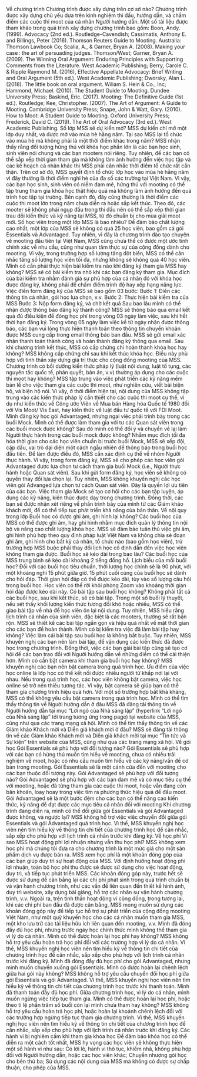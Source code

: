 Về chương trình
Chương trình được xây dựng trên cơ sở nào?
Chương trình được xây dựng chủ yếu dựa trên kinh nghiệm thi đấu, hướng dẫn, và chấm điểm các cuộc thi moot của cá nhân Người hướng dẫn. Một số tài liệu được tham khảo trong quá trình xây dựng chương trình bao gồm:
Boon, Andy. (1999). Advocacy (2nd ed.). Routledge-Cavendish;
Cassimatis, Anthony E. and Billings, Peter (2016). Thomson Reuters Guide to Mooting. Australia: Thomson Lawbook Co;
Scalia, A., & Garner, Bryan A. (2008). Making your case : the art of persuading judges. Thomson/West;
Garner, Bryan A. (2009). The Winning Oral Argument: Enduring Principles with Supporting Comments from the Literature. West Academic Publishing;
Berry, Carole C. & Ripple Raymond M. (2016), Effective Appellate Advocacy: Brief Writing and Oral Argument (5th ed.). West Academic Publishing;
Dworsky, Alan L. (2018). The little book on oral argument. Wiliam S. Hein & Co., Inc;
Hammond, Michael. (2010). The Student Guide to Mooting. Dundee University Press;
Baskind, Eric. (2017). Mooting: The Definitive Guide (1st ed.). Routledge;
Kee, Christopher. (2007). The Art of Argument: A Guide to Mooting. Cambridge University Press;
Snape, John & Watt, Gary. (2010). How to Moot: A Student Guide to Mooting. Oxford University Press;
Frederick, David C. (2019). The Art of Oral Advocacy (3rd ed.). West Academic Publishing.
Số lớp MSS sẽ dự kiến mở?
MSS dự kiến chỉ mở một lớp duy nhất, và được mở vào mùa hè hằng năm.
Tại sao MSS lại tổ chức vào mùa hè mà không phải là một thời điểm khác trong năm?
MSS nhận thấy rằng đối tượng hứng thú với khóa học phần lớn là các bạn học sinh, sinh viên nói chung và các bạn mooters nói riêng. Tuy nhiên, để các bạn có thể sắp xếp thời gian tham gia mà không làm ảnh hưởng đến việc học tập và các kế hoạch cá nhân khác thì MSS phải cân nhắc thời điểm tổ chức rất cẩn thận.
Trên cơ sở đó, MSS quyết định tổ chức lớp học vào mùa hè hằng năm vì đây thường là thời điểm nghỉ hè của đa số các trường tại Việt Nam. Vì vậy, các bạn học sinh, sinh viên có niềm đam mê, hứng thú với mooting có thể tập trung tham gia khóa học thật hiệu quả mà không làm ảnh hưởng đến quá trình học tập tại trường.
Bên cạnh đó, đây cũng thường là thời điểm các cuộc thi moot lớn trong năm chưa diễn ra hoặc sắp kết thúc. Theo đó, các mooter sẽ không phải ngụp đầu trong thi đấu nên có thể sắp xếp thời gian trau dồi kiến thức và kỹ năng tại MSS, từ đó chuẩn bị cho mùa giải moot mới.
Số học viên trong một lớp MSS là bao nhiêu?
Để đảm bảo chất lượng cao nhất, một lớp của MSS sẽ không có quá 25 học viên, bao gồm cả gói Essentials và Advantaged.
Tuy nhiên, vì đây là chương trình đào tạo chuyên về mooting đầu tiên tại Việt Nam, MSS cũng chưa thể có được một ước tính chính xác về nhu cầu, cũng như quan tâm thực sự của cộng đồng dành cho mooting. Vì vậy, trong trường hợp số lượng tăng đột biến, MSS có thể cân nhắc tăng số lượng học viên tối đa, nhưng không sẽ không quá 40 học viên. 
Mình có cần phải thực hiện bài kiểm tra nào khi đăng ký tham gia MSS hay không?
MSS sẽ có bài kiểm tra nhỏ khi các bạn đăng ký tham gia. Mục đích của bài kiểm tra nhằm đánh giá sự phù hợp của cá nhân đó với khóa học được đăng ký, không phải để chấm điểm trình độ hay xếp hạng năng lực.
Việc điền form đăng ký của MSS sẽ bao gồm 03 bước:
Bước 1: Điền các thông tin cá nhân, gói học lựa chọn, v.v.
Bước 2: Thực hiện bài kiểm tra của MSS
Bước 3: Nộp form đăng ký, và chờ kết quả
Sau bao lâu mình có thể nhận được thông báo đăng ký thành công?
MSS sẽ thông báo qua email kết quả đủ điều kiện để đóng học phí trong vòng 03 ngày làm việc, sau khi hết thời hạn đăng ký.
Trong vòng 05 ngày làm việc kể từ ngày nhận được thông báo, các bạn vui lòng thực hiện thanh toán theo thông tin chuyển khoản được MSS cung cấp trong email thông báo ban đầu. 
MSS sẽ gửi email xác nhận thanh toán thành công và hoàn thành đăng ký thông qua email.
Sau khi chương trình kết thúc, MSS có cấp chứng chỉ hoàn thành khóa học hay không?
MSS không cấp chứng chỉ sau khi kết thúc khóa học. Điều này phù hợp với tinh thần xây dựng giá trị thực cho cộng đồng mooting của MSS.
Chương trình có bồi dưỡng kiến thức pháp lý (luật nội dung, luật tố tụng, các nguyên tắc quốc tế, phán quyết, bản án, v.v) thường áp dụng cho các cuộc thi moot hay không?
MSS tập trung vào việc phát triển các kỹ năng mềm bản lề cho việc tham gia các cuộc thi moot, như nghiên cứu, viết bài biện hộ, và biện hộ nói. Vì vậy, ở thời điểm hiện tại, nội dung của MSS không tập trung vào các kiến thức pháp lý cần thiết cho các cuộc thi moot cụ thể, vì dụ như kiến thức về Công ước Viên về Mua bán Hàng hóa Quốc tế 1980 đối với Vis Moot/ Vis East, hay kiến thức về luật đầu tư quốc tế với FDI Moot.
Mình đăng ký học gói Advantaged, nhưng ngại việc phải trình bày trong các buổi Mock. Mình có thể được làm tham gia với tư các Quan sát viên trong các buổi mock được không? Sau đó mình có thể đổi ý và chuyển về lại làm Người thực hành trong các buổi mock được không?
Nhằm mục đích tối đa hóa thời gian cho các học viên chuẩn bị trước buổi Mock, MSS sẽ xếp đội, cặp đấu, vai trò đại diện một cách ngẫu nhiên để thông báo trong buổi học đầu tiên. Để làm được điều đó, MSS cần xác định cụ thể về nhóm Người thực hành. Vì vậy, trong form đăng ký, MSS sẽ cho phép các học viên gói Advantaged được lựa chọn tư cách tham gia buổi Mock (i.e., Người thực hành hoặc Quan sát viên). Sau khi gửi form đăng ký, học viên sẽ không có quyền thay đổi lựa chọn lại. 
Tuy nhiên, MSS không khuyến nghị các học viên gói Advanged lựa chọn tư cách Quan sát viên. Đây là quyền lợi ưu tiên của các bạn. Việc tham gia Mock sẽ tạo cơ hội cho các bạn tập luyện, áp dụng các kỹ năng, kiến thúc được dạy trong chương trình. Đồng thời, các bạn sẽ được nhận xét riêng về phần trình bày của mình từ các Giám khảo khách mời, để có thể tiếp tục phát triển khả năng của bản thân.
Về nội quy trong lớp
Buổi học có được ghi âm, ghi hình lại không?
Các buổi học của MSS có thể được ghi âm, hay ghi hình nhằm mục đích quản lý thông tin nội bộ và nâng cao chất lượng khóa học. MSS sẽ đảm bảo tuân thủ việc ghi âm, ghi hình phù hợp theo quy định pháp luật Việt Nam và không chia sẻ đoạn ghi âm, ghi hình cho bất kỳ cá nhân, tổ chức nào (bao gồm học viên), trừ trường hợp MSS buộc phải thay đổi lịch học cố định dẫn đến việc học viên không tham gia được.
Buổi học sẽ kéo dài trong bao lâu?
Các buổi học của MSS trung bình sẽ kéo dài khoảng 2 tiếng đồng hồ.
Lịch biểu của mỗi buổi học?
Đối với các buổi học tiêu chuẩn, thời lượng học chính sẽ là 90 phút, với một khoảng nghỉ 15 phút giữa giờ. 15 phút cuối cùng của buổi học sẽ dành cho hỏi đáp. Thời gian hỏi đáp có thể được kéo dài, tùy vào số lượng câu hỏi trong buổi học. Học viên có thể rời khỏi phòng Zoom vào khoảng thời gian hỏi đáp được kéo dài này.
Có bài tập sau buổi học không?
Không phải tất cả các buổi học, sau khi kết thúc, sẽ có bài tập. Trong một số buổi lý thuyết, nếu xét thấy khối lượng kiến thức tương đối khó hoặc nhiều, MSS có thể giao bài tập về nhà để học viên ôn lại nội dung. Tuy nhiên, MSS hiểu rằng lịch trình cá nhân của sinh viên, đặc biệt là các mooters, thường sẽ rất bận rộn. MSS sẽ thiết kế các bài tập ngắn gọn và hiệu quả nhất về mặt thời gian cho các bạn để hoàn thành. 
Mình có bị kiểm tra việc đã làm bài tập hay không?
Việc làm cái bài tập sau buổi học là không bắt buộc. Tuy nhiên, MSS khuyến nghị các bạn nên làm bài tập, để vận dụng các kiến thức đã được học trong chương trình. Đồng thời, việc các bạn giải bài tập cũng sẽ tạo cơ hội để các bạn trao đổi với Người hướng dẫn về những điểm có thể cải thiện hơn.
Mình có cần bật camera khi tham gia buổi học hay không?
MSS khuyến nghị các bạn nên bật camera trong quá trình học. Ưu điểm của việc học online là lớp học có thể kết nối được nhiều người từ khắp nơi lại với nhau. Nếu trong quá trình học, các học viên không bật camera, việc học online sẽ trở nên thiếu tương tác. Vì vậy, bật camera sẽ giúp bạn có thể tham gia chương trình hiệu quả hơn.
Với một số trường hợp bất khả kháng, MSS có thể không yêu cầu bật camera trong quá trình học.
Mình có thể tìm thấy thông tin về Người hướng dẫn ở đâu
MSS đã đăng tải thông tin về Người hướng dẫn tại mục “Lời ngỏ của Nhà sáng lập” (hyperlink “Lời ngỏ của Nhà sáng lập” tới trang tương ứng trong page) tại website của MSS, cũng như qua các trang mạng xã hội.
Mình có thể tìm thấy thông tin về các Giám khảo Khách mời và Diễn giả khách mời ở đâu?
MSS sẽ đăng tải thông tin về các Giám khảo Khách mời và Diễn giả khách mời tại mục “Tin tức và Sự kiện” trên website của MSS, cũng như qua các trang mạng xã hội.
Về gói học
Gói Essentials sẽ phù hợp với đối tượng nào?
Gói Essentials sẽ phù hợp với các bạn có hứng thú muốn tìm hiểu về mooting, chưa có nhiều trải nghiệm về moot, hoặc có nhu cầu muốn tìm hiểu về các kỹ năng/vấn đề cơ bản trong mooting. Gói Essentials sẽ là một cánh cửa đến với mooting cho các bạn thuộc đối tượng này.
Gói Advantaged sẽ phù hợp với đối tượng nào?
Gói Advantaged sẽ phù hợp với các bạn đam mê và có mục tiêu cụ thể với mooting, hoặc đã từng tham gia các cuộc thi moot, hoặc vẫn đang còn băn khoăn, loay hoay trong việc tìm ra phương thức hiệu quả để đấu moot. Gói Advantaged sẽ là một bước đệm cho các bạn có thể nâng cao kiến thức, kỹ năng để đạt được các mục tiêu cá nhân đối với mooting
Khi chương trình đang diễn ra, mình có thể đổi giữa gói Essentials và gói Advantaged được không, và ngược lại?
MSS không hỗ trợ việc việc chuyển đổi giữa gói Essentials và gói Advantaged quá trình học. Vì thế, MSS khuyến nghị học viên nên tìm hiểu kỹ về thông tin chi tiết của chương trình học để cân nhắc, sắp xếp cho phù hợp với lịch trình cá nhân trước khi đăng ký.
Về học phí
Vì sao MSS hoạt động phi lợi nhuận nhưng vẫn thu học phí?
MSS không xem học phí mà chúng tôi đưa ra cho chương trình là một mức giá cho một sản phẩm dịch vụ được bán ra. MSS xem học phí là một khoản đóng góp của các bạn giúp duy trì sự hoạt động của MSS.
Với định hướng hoạt động phi lợi nhuận, toàn bộ học phí thu được sẽ được sử dụng cho việc hoạt động, duy trì, và tiếp tục phát triển MSS. Các khoản đóng góp này, trước hết sẽ được sử dụng để cân bằng lại các chi phí phát sinh trong quá trình chuẩn bị và vận hành chương trình, như các vấn đề liên quan đến thiết kế hình ảnh, duy trì website, xây dựng bài giảng, hỗ trợ các nhân sư vận hành chương trình, v.v.
Ngoài ra, trên tinh thần hoạt động vì cộng đồng, trong tương lai, khi các chi phí ban đầu đã được cân bằng, MSS mong muốn sử dụng các khoản đóng góp này để tiếp tục hỗ trợ sự phát triển của cộng đồng mooting Việt Nam, như một quỹ khuyến học cho các cá nhân muốn tham gia MSS, một kho lưu trữ các tài liệu hữu ích liên quan đến mooting, v.v.
Mình đã đóng đầy đủ học phí, nhưng trước ngày học chính thức mình không thể tham gia vì lý do cá nhân. Mình có thể được hoàn lại học phí hay không?
MSS không hỗ trợ yêu cầu hoàn trả học phí đối với các trường hợp vì lý do cá nhân. Vì thế, MSS khuyến nghị học viên nên tìm hiểu kỹ về thông tin chi tiết của chương trình học để cân nhắc, sắp xếp cho phù hợp với lịch trình cá nhân trước khi đăng ký.
Mình đã đóng đầy đủ học phí cho gói Advantaged, nhưng mình muốn chuyển xuống gói Essentials. Mình có được hoàn lại chênh lệch giữa hai gói này không?
MSS không hỗ trợ yêu cầu chuyển đổi học phí giữa gói Essentials và gói Advantaged. Vì thế, MSS khuyến nghị học viên nên tìm hiểu kỹ về thông tin chi tiết của chương trình học trước khi thanh toán.
Mình đã thanh toán đầy đủ học phí. Giữa chương trình học, vì lý do cá nhân, mình muốn ngừng việc tiếp tục tham gia. Mình có thể được hoàn lại học phí, hoặc theo tỉ lệ phần trăm số buổi còn lại mình chưa tham hay không?
MSS không hỗ trợ yêu cầu hoàn trả học phí, hoặc hoàn lại khoảnh chênh lệch đối với các trường hợp ngừng tiếp tục tham gia chương trình. Vì thế, MSS khuyến nghị học viên nên tìm hiểu kỹ về thông tin chi tiết của chương trình học để cân nhắc, sắp xếp cho phù hợp với lịch trình cá nhân trước khi đăng ký.
Các hành vi bị nghiêm cấm khi tham gia khóa học
Để đảm bảo khóa học có thể diễn ra một cách tốt nhất, MSS hy vọng các học viên sẽ không thực hiện một số hành vi như sau:
Có lời lẽ, hành vi thô tục, khiếm nhã, không phù hợp đối với Người hướng dẫn, hoặc các học viên khác;
Chuyển nhượng gói học cho bên thứ ba;
Sử dụng các nội dung của MSS mà không có được sự chấp thuận, cho phép của MSS.


